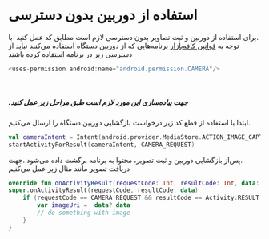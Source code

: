 &#x202b;
# استفاده از دوربین بدون دسترسی
&#x202b;
.برای استفاده از دوربین و ثبت تصاویر بدون دسترسی لازم است مطابق کد عمل کنید
&#x202b;
با توجه به [قوانین کافه‌بازار](https://developers.cafebazaar.ir/fa/app-publish-guidelines/) برنامه‌هایی که از دوربین دستگاه استفاده می‌کنند نباید از دسترسی زیر در برنامه استفاده کرده باشند
```kotlin
<uses-permission android:name="android.permission.CAMERA"/>
```
&#x202b;
##### .جهت پیاده‌سازی این مورد لازم است طبق مراحل زیر عمل کنید

&#x202b;
.ابتدا با استفاده از قطع کد زیر درخواست بازگشایی دوربین دستگاه را ارسال می‌کنیم
```Kotlin
val cameraIntent = Intent(android.provider.MediaStore.ACTION_IMAGE_CAPTURE)
startActivityForResult(cameraIntent, CAMERA_REQUEST)
```
&#x202b;
.پس‌از بازگشایی دوربین و ثبت تصویر، محتوا به برنامه برگشت داده می‌شود
.جهت دریافت تصویر مانند مثال زیر عمل می‌کنیم
```Kotlin
override fun onActivityResult(requestCode: Int, resultCode: Int, data: Intent?) {
super.onActivityResult(requestCode, resultCode, data)
    if (requestCode == CAMERA_REQUEST && resultCode == Activity.RESULT_OK) {
        var imageUri =  data?.data
        // do something with image
    }
}
```
